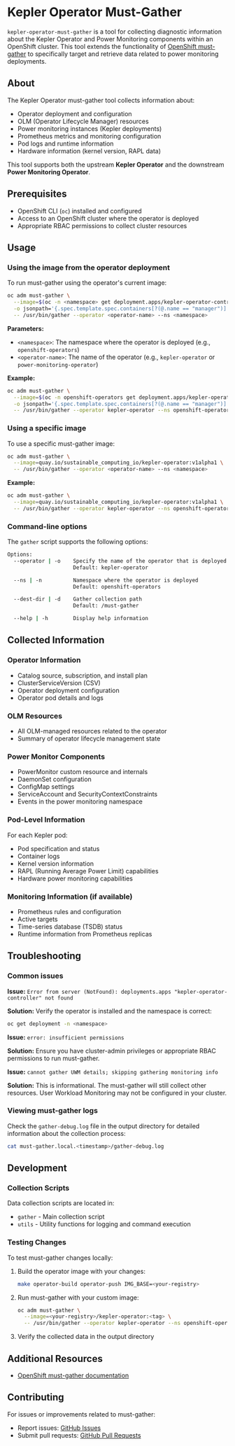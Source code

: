 # Kepler Operator Must-Gather

`kepler-operator-must-gather` is a tool for collecting diagnostic information about the Kepler Operator and Power Monitoring components within an OpenShift cluster. This tool extends the functionality of [OpenShift must-gather](https://github.com/openshift/must-gather) to specifically target and retrieve data related to power monitoring deployments.

## About

The Kepler Operator must-gather tool collects information about:

- Operator deployment and configuration
- OLM (Operator Lifecycle Manager) resources
- Power monitoring instances (Kepler deployments)
- Prometheus metrics and monitoring configuration
- Pod logs and runtime information
- Hardware information (kernel version, RAPL data)

This tool supports both the upstream **Kepler Operator** and the downstream **Power Monitoring Operator**.

## Prerequisites

- OpenShift CLI (`oc`) installed and configured
- Access to an OpenShift cluster where the operator is deployed
- Appropriate RBAC permissions to collect cluster resources

## Usage

### Using the image from the operator deployment

To run must-gather using the operator's current image:

```sh
oc adm must-gather \
  --image=$(oc -n <namespace> get deployment.apps/kepler-operator-controller \
  -o jsonpath='{.spec.template.spec.containers[?(@.name == "manager")].image}') \
  -- /usr/bin/gather --operator <operator-name> --ns <namespace>
```

**Parameters:**

- `<namespace>`: The namespace where the operator is deployed (e.g., `openshift-operators`)
- `<operator-name>`: The name of the operator (e.g., `kepler-operator` or `power-monitoring-operator`)

**Example:**

```sh
oc adm must-gather \
  --image=$(oc -n openshift-operators get deployment.apps/kepler-operator-controller \
  -o jsonpath='{.spec.template.spec.containers[?(@.name == "manager")].image}') \
  -- /usr/bin/gather --operator kepler-operator --ns openshift-operators
```

### Using a specific image

To use a specific must-gather image:

```sh
oc adm must-gather \
  --image=quay.io/sustainable_computing_io/kepler-operator:v1alpha1 \
  -- /usr/bin/gather --operator <operator-name> --ns <namespace>
```

**Example:**

```sh
oc adm must-gather \
  --image=quay.io/sustainable_computing_io/kepler-operator:v1alpha1 \
  -- /usr/bin/gather --operator kepler-operator --ns openshift-operators
```

### Command-line options

The `gather` script supports the following options:

```sh
Options:
  --operator | -o    Specify the name of the operator that is deployed
                     Default: kepler-operator

  --ns | -n          Namespace where the operator is deployed
                     Default: openshift-operators

  --dest-dir | -d    Gather collection path
                     Default: /must-gather

  --help | -h        Display help information
```

## Collected Information

### Operator Information

- Catalog source, subscription, and install plan
- ClusterServiceVersion (CSV)
- Operator deployment configuration
- Operator pod details and logs

### OLM Resources

- All OLM-managed resources related to the operator
- Summary of operator lifecycle management state

### Power Monitor Components

- PowerMonitor custom resource and internals
- DaemonSet configuration
- ConfigMap settings
- ServiceAccount and SecurityContextConstraints
- Events in the power monitoring namespace

### Pod-Level Information

For each Kepler pod:

- Pod specification and status
- Container logs
- Kernel version information
- RAPL (Running Average Power Limit) capabilities
- Hardware power monitoring capabilities

### Monitoring Information (if available)

- Prometheus rules and configuration
- Active targets
- Time-series database (TSDB) status
- Runtime information from Prometheus replicas

## Troubleshooting

### Common issues

**Issue:** `Error from server (NotFound): deployments.apps "kepler-operator-controller" not found`

**Solution:** Verify the operator is installed and the namespace is correct:

```sh
oc get deployment -n <namespace>
```

**Issue:** `error: insufficient permissions`

**Solution:** Ensure you have cluster-admin privileges or appropriate RBAC permissions to run must-gather.

**Issue:** `cannot gather UWM details; skipping gathering monitoring info`

**Solution:** This is informational. The must-gather will still collect other resources. User Workload Monitoring may not be configured in your cluster.

### Viewing must-gather logs

Check the `gather-debug.log` file in the output directory for detailed information about the collection process:

```sh
cat must-gather.local.<timestamp>/gather-debug.log
```

## Development

### Collection Scripts

Data collection scripts are located in:

- `gather` - Main collection script
- `utils` - Utility functions for logging and command execution

### Testing Changes

To test must-gather changes locally:

1. Build the operator image with your changes:

   ```sh
   make operator-build operator-push IMG_BASE=<your-registry>
   ```

2. Run must-gather with your custom image:

   ```sh
   oc adm must-gather \
     --image=<your-registry>/kepler-operator:<tag> \
     -- /usr/bin/gather --operator kepler-operator --ns openshift-operators
   ```

3. Verify the collected data in the output directory

## Additional Resources

- [OpenShift must-gather documentation](https://docs.openshift.com/container-platform/latest/support/gathering-cluster-data.html)

## Contributing

For issues or improvements related to must-gather:

- Report issues: [GitHub Issues](https://github.com/sustainable-computing-io/kepler-operator/issues)
- Submit pull requests: [GitHub Pull Requests](https://github.com/sustainable-computing-io/kepler-operator/pulls)
